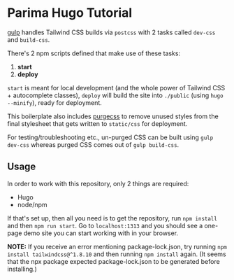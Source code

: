 # Parima Hugo Tutorial

[gulp](https://gulpjs.com/) handles Tailwind CSS builds via `postcss` with 2 tasks called `dev-css` and `build-css`.

There's 2 npm scripts defined that make use of these tasks:

1. **start**
2. **deploy**

`start` is meant for local development (and the whole power of Tailwind CSS + autocomplete classes), `deploy` will build the site into `./public` (using `hugo --minify`), ready for deployment.

This boilerplate also includes [purgecss](https://purgecss.com/) to remove unused styles from the final stylesheet that gets written to `static/css` for deployment.

For testing/troubleshooting etc., un-purged CSS can be built using `gulp dev-css` whereas purged CSS comes out of `gulp build-css`.

## Usage

In order to work with this repository, only 2 things are required:

- Hugo
- node/npm

If that's set up, then all you need is to get the repository, run `npm install` and then `npm run start`. Go to `localhost:1313` and you should see a one-page demo site you can start working with in your browser.

**NOTE:** If you receive an error mentioning package-lock.json, try running `npm install tailwindcss@^1.8.10` and then running `npm install` again. (It seems that the npx package expected package-lock.json to be generated before installing.)